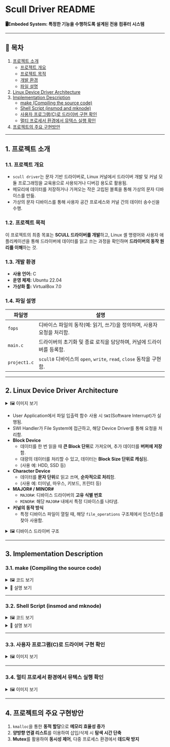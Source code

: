 # Scull Driver README
**🖥️Embeded System: 특정한 기능을 수행하도록 설계된 전용 컴퓨터 시스템**

---

## 📌 목차
1. [프로젝트 소개](#1-프로젝트-소개)  
   - [프로젝트 개요](#11-프로젝트-개요)  
   - [프로젝트 목적](#12-프로젝트-목적)  
   - [개발 환경](#13-개발-환경)  
   - [파일 설명](#14-파일-설명)  
2. [Linux Device Driver Architecture](#2-linux-device-driver-architecture)  
3. [Implementation Description](#3-implementation-description)  
   - [make (Compiling the source code)](#make-compiling-the-source-code)  
   - [Shell Script (insmod and mknode)](#shell-script-insmod-and-mknode)  
   - [사용자 프로그램(C)로 드라이버 구현 확인](#사용자-프로그램-c로-드라이버-구현-확인)  
   - [멀티 프로세서 환경에서 뮤텍스 실행 확인](#멀티-프로세서-환경에서-뮤텍스-실행-확인)
4. [프로젝트의 주요 구현방안](#4-프로젝트의-주요-구현방안)  

---

## 1. 프로젝트 소개

### 1.1. 프로젝트 개요
- `scull driver`는 문자 기반 드라이버로, Linux 커널에서 드라이버 개발 및 커널 모듈 프로그래밍을 교육용으로 사용되거나 디버깅 용도로 활용됨.
- 메모리에 데이터를 저장하거나 가져오는 작은 고립된 블록을 통해 가상의 문자 디바이스를 만듦.
- 가상의 문자 디바이스를 통해 사용자 공간 프로세스와 커널 간의 데이터 송수신을 수행.

### 1.2. 프로젝트 목적  
이 프로젝트의 최종 목표는 **SCULL 드라이버를 개발**하고, Linux 셸 명령어와 사용자 애플리케이션을 통해 드라이버에 데이터를 읽고 쓰는 과정을 확인하며 **드라이버의 동작 원리를 이해**하는 것.

### 1.3. 개발 환경
- **사용 언어:** C  
- **운영 체제:** Ubuntu 22.04  
- **가상화 툴:** VirtualBox 7.0  

### 1.4. 파일 설명
| 파일명     | 설명 |
|------------|--------------------------------------|
| `fops`     | 디바이스 파일의 동작(예: 읽기, 쓰기)을 정의하며, 사용자 요청을 처리함. |
| `main.c`   | 드라이버의 초기화 및 종료 로직을 담당하며, 커널에 드라이버를 등록함. |
| `project1.c` | `scull0` 디바이스의 `open`, `write`, `read`, `close` 동작을 구현함. |

---

## 2. Linux Device Driver Architecture

<details>
<summary>🖼️ 이미지 보기</summary>

<img src="https://github.com/Chochanguk/Embeded-System-Scull-driver/assets/119058637/88d06841-e0b4-443e-b4bb-27c79494352a" width=65%/>
<img src="https://github.com/Chochanguk/Embeded-System-Scull-driver/assets/119058637/eccf5199-9670-411e-bf14-51e5f251138a" width=30%/>

</details>

- User Application에서 파일 입출력 함수 사용 시 `SWI`(Software Interrupt)가 실행됨.
- SWI Handler가 File System에 접근하고, 해당 Device Driver를 통해 요청을 처리함.
- **Block Device**  
  - 데이터를 한 번 읽을 때 **큰 Block 단위**로 가져오며, 추가 데이터를 **버퍼에 저장**함.  
  - 대량의 데이터를 처리할 수 있고, 데이터는 **Block Size 단위로 캐싱**됨.  
  - (사용 예: HDD, SSD 등)  
- **Character Device**  
  - 데이터를 **문자 단위**로 읽고 쓰며, **순차적으로 처리**함.  
  - (사용 예: 터미널, 마우스, 키보드, 프린터 등)  
- **MAJOR# / MINOR#**  
  - `MAJOR#`: 디바이스 드라이버의 **고유 식별 번호**  
  - `MINOR#`: 해당 `MAJOR#` 내에서 특정 디바이스를 나타냄.  
- **커널의 동작 방식**  
  - 특정 디바이스 파일이 열릴 때, 해당 `file_operations` 구조체에서 인스턴스를 찾아 사용함.

<details>
<summary>🖼️ 디바이스 드라이버 구조</summary>

<img src="https://github.com/user-attachments/assets/75b915f8-0051-4ef9-b2dc-3ad45638ee6c">

</details>

---

## 3. Implementation Description

### <a id="make-compiling-the-source-code"></a> 3.1. make (Compiling the source code)

<details>
<summary>🖼️ 코드 보기</summary>
<img src="https://github.com/user-attachments/assets/d003c728-2d70-4192-a69d-367edf667f21">
</details>

<details>
<summary>📜 설명 보기</summary>

- `make`는 `Makefile`을 읽어 빌드 프로세스를 자동화함.
- 커널 빌드 시스템을 호출하여 **캐릭터 디바이스 모듈을 빌드**함.

</details>

---

### <a id="shell-script-insmod-and-mknode"></a> 3.2. Shell Script (insmod and mknode)

<details>
<summary>🖼️ 코드 보기</summary>

<img src="https://github.com/user-attachments/assets/7ac720f6-b22b-4c3f-8ce2-df38139654e6">
</details>

<details>
<summary>📜 설명 보기</summary>

- 디바이스 파일은 **커널 모듈과 사용자 프로그램 간의 인터페이스** 역할을 수행.
1. 모듈 정보 정의 (Read/Write 권한 설정)
2. `insmod`를 사용하여 `scull.ko`를 커널에 로드
3. `main.c`의 `register_chdev`를 통해 **동적 MAJOR# 할당**
4. `mknod`를 이용하여 `/dev/scullN` 디바이스 파일 생성

</details>

---

### <a id="사용자-프로그램-c로-드라이버-구현-확인"></a> 3.3. 사용자 프로그램(C)로 드라이버 구현 확인

<details>
<summary>🖼️ 이미지 보기</summary>
<img src="https://github.com/user-attachments/assets/48ca5657-d9de-4af2-b48f-f3d8ec3e5e09">
</details>

---

### <a id="멀티-프로세서-환경에서-뮤텍스-실행-확인"></a> 3.4. 멀티 프로세서 환경에서 뮤텍스 실행 확인

<details>
<summary>🖼️ 이미지 보기</summary>
<img src="https://github.com/user-attachments/assets/f36cb79b-9f95-4c57-b3e9-4e2ad082d07a">
</details>

---

## 4. 프로젝트의 주요 구현방안

1. `kmalloc`을 통한 **동적 할당**으로 **메모리 효율성 증가**  
2. **양방향 연결 리스트**를 이용하여 삽입/삭제 시 **탐색 시간 단축**  
3. **Mutex**를 활용하여 **동시성 제어**, 다중 프로세스 환경에서 **데드락 방지**  

